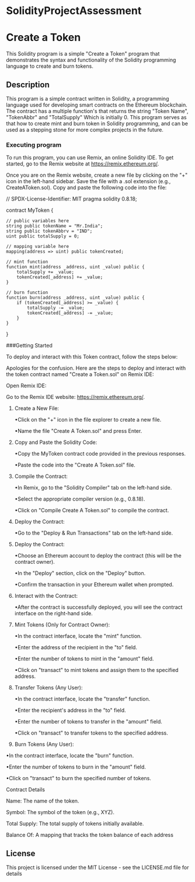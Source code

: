 # SolidityProjectAssessment
# Create a Token

This Solidity program is a simple "Create a Token" program that demonstrates the syntax and functionality of the Solidity programming language to create and burn tokens.

## Description

This program is a simple contract written in Solidity, a programming language used for developing smart contracts on the Ethereum blockchain. The contract has a multiple function's that returns the string "Token Name", "TokenAbbr" and "TotalSupply" Which is initially 0. This program serves as that how to create mint and burn token in Solidity programming, and can be used as a stepping stone for more complex projects in the future.

### Executing program

To run this program, you can use Remix, an online Solidity IDE. To get started, go to the Remix website at https://remix.ethereum.org/.

Once you are on the Remix website, create a new file by clicking on the "+" icon in the left-hand sidebar. Save the file with a .sol extension (e.g., CreateAToken.sol). Copy and paste the following code into the file:




// SPDX-License-Identifier: MIT
pragma solidity 0.8.18;

contract MyToken {

    // public variables here
    string public tokenName = "Mr.India";
    string public tokenAbbrv = "IND";
    uint public totalSupply = 0;

    // mapping variable here
    mapping(address => uint) public tokenCreated;

    // mint function
    function mint(address _address, uint _value) public {
        totalSupply += _value;
        tokenCreated[_address] += _value;
    }

    // burn function
    function burn(address _address, uint _value) public {
        if (tokenCreated[_address] >= _value) {
            totalSupply -= _value;
            tokenCreated[_address] -= _value;
        }
    }
}

###Getting Started

To deploy and interact with this Token contract, follow the steps below:

Apologies for the confusion. Here are the steps to deploy and interact with the token contract named "Create a Token.sol" on Remix IDE:

Open Remix IDE:

Go to the Remix IDE website: https://remix.ethereum.org/.

1. Create a New File:

   •Click on the "+" icon in the file explorer to create a new file.

   •Name the file "Create A Token.sol" and press Enter.

2. Copy and Paste the Solidity Code:

   •Copy the MyToken contract code provided in the previous responses.

   •Paste the code into the "Create A Token.sol" file.

3. Compile the Contract:

   •In Remix, go to the "Solidity Compiler" tab on the left-hand side.

   •Select the appropriate compiler version (e.g., 0.8.18).

   •Click on "Compile Create A Token.sol" to compile the contract.

4. Deploy the Contract:

   •Go to the "Deploy & Run Transactions" tab on the left-hand side.

5. Deploy the Contract:

   •Choose an Ethereum account to deploy the contract (this will be the contract owner).

   •In the "Deploy" section, click on the "Deploy" button.

   •Confirm the transaction in your Ethereum wallet when prompted.

6. Interact with the Contract:

   •After the contract is successfully deployed, you will see the contract interface on the right-hand side.

8. Mint Tokens (Only for Contract Owner):

   •In the contract interface, locate the "mint" function.

   •Enter the address of the recipient in the "to" field.

   •Enter the number of tokens to mint in the "amount" field.

   •Click on "transact" to mint tokens and assign them to the specified address.

9. Transfer Tokens (Any User):
   
   •In the contract interface, locate the "transfer" function.

   •Enter the recipient's address in the "to" field.

   •Enter the number of tokens to transfer in the "amount" field.

   •Click on "transact" to transfer tokens to the specified address.

10. Burn Tokens (Any User):
    
•In the contract interface, locate the "burn" function.

•Enter the number of tokens to burn in the "amount" field.

•Click on "transact" to burn the specified number of tokens.


Contract Details

Name: The name of the token.

Symbol: The symbol of the token (e.g., XYZ).

Total Supply: The total supply of tokens initially available.

Balance Of: A mapping that tracks the token balance of each address

## License

This project is licensed under the MIT License - see the LICENSE.md file for details
